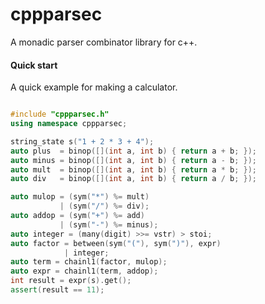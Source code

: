 # cppparsec

A monadic parser combinator library for c++.


#### Quick start

A quick example for making a calculator.

```c++

#include "cppparsec.h"
using namespace cppparsec;

string_state s("1 + 2 * 3 + 4");
auto plus  = binop([](int a, int b) { return a + b; });
auto minus = binop([](int a, int b) { return a - b; });
auto mult  = binop([](int a, int b) { return a * b; });
auto div   = binop([](int a, int b) { return a / b; });

auto mulop = (sym("*") %= mult)
           | (sym("/") %= div);
auto addop = (sym("+") %= add)
           | (sym("-") %= minus);
auto integer = (many(digit) >>= vstr) > stoi;
auto factor = between(sym("("), sym(")"), expr)
            | integer;
auto term = chainl1(factor, mulop);
auto expr = chainl1(term, addop);
int result = expr(s).get();
assert(result == 11);
```
